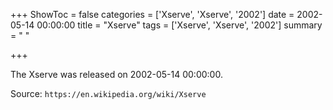 +++
ShowToc = false
categories = ['Xserve', 'Xserve', '2002']
date = 2002-05-14 00:00:00
title = "Xserve"
tags = ['Xserve', 'Xserve', '2002']
summary = " "

+++

The Xserve was released on 2002-05-14 00:00:00.

Source: `https://en.wikipedia.org/wiki/Xserve`


